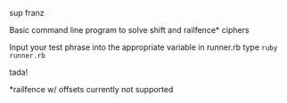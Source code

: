 sup franz

Basic command line program to solve shift and railfence* ciphers


Input your test phrase into the appropriate variable in runner.rb type ```ruby runner.rb```

tada!

<CR>
<CR>

*railfence w/ offsets currently not supported